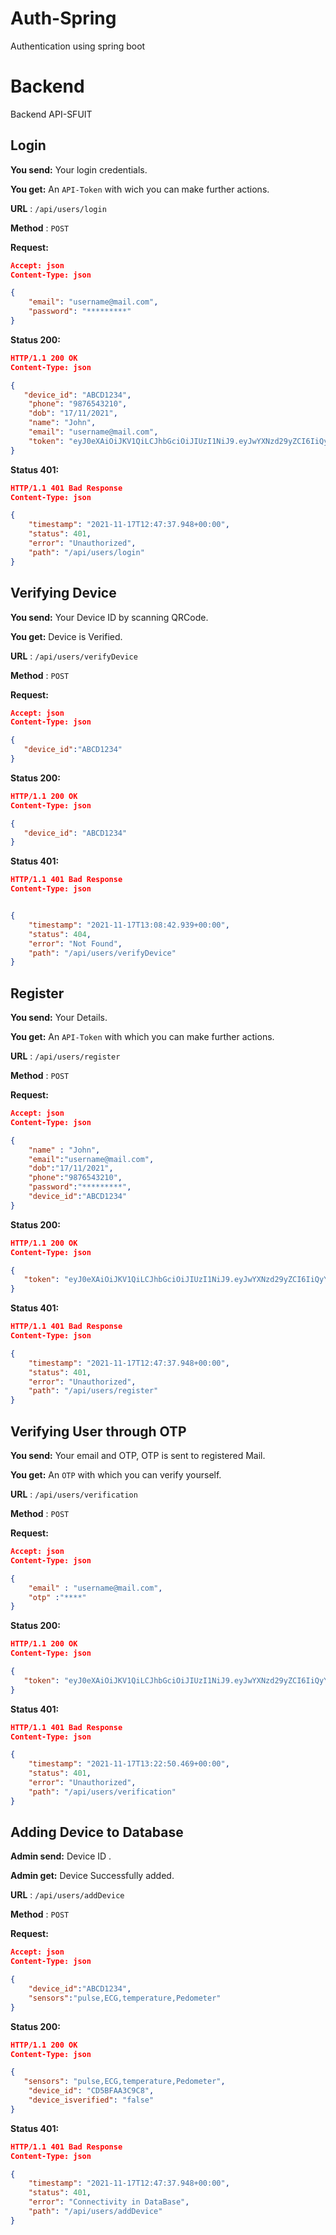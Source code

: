 # Auth-Spring
Authentication using spring boot
# Backend
Backend API-SFUIT

## Login
**You send:**  Your  login credentials.

**You get:** An `API-Token` with wich you can make further actions.

**URL** : `/api/users/login`

**Method** : `POST`

**Request:**
```json
Accept: json
Content-Type: json

{
    "email": "username@mail.com",
    "password": "*********"
}
```
**Status 200:**
```json
HTTP/1.1 200 OK
Content-Type: json

{
   "device_id": "ABCD1234",
    "phone": "9876543210",
    "dob": "17/11/2021",
    "name": "John",
    "email": "username@mail.com",
    "token": "eyJ0eXAiOiJKV1QiLCJhbGciOiJIUzI1NiJ9.eyJwYXNzd29yZCI6IiQyYSQxMCRxRThIS0R6eGZseUVUM"
}
```
**Status 401:**
```json
HTTP/1.1 401 Bad Response
Content-Type: json

{
    "timestamp": "2021-11-17T12:47:37.948+00:00",
    "status": 401,
    "error": "Unauthorized",
    "path": "/api/users/login"
}
```

## Verifying Device 
**You send:**  Your Device ID by scanning QRCode.

**You get:** Device is Verified.

**URL** : `/api/users/verifyDevice`

**Method** : `POST`

**Request:**
```json
Accept: json
Content-Type: json

{
   "device_id":"ABCD1234"
}
```
**Status 200:**
```json
HTTP/1.1 200 OK
Content-Type: json

{
   "device_id": "ABCD1234"
}
```
**Status 401:**
```json
HTTP/1.1 401 Bad Response
Content-Type: json


{
    "timestamp": "2021-11-17T13:08:42.939+00:00",
    "status": 404,
    "error": "Not Found",
    "path": "/api/users/verifyDevice"
}
```

## Register
**You send:**  Your Details.

**You get:** An `API-Token` with which you can make further actions.

**URL** : `/api/users/register`

**Method** : `POST`

**Request:**
```json
Accept: json
Content-Type: json

{
    "name" : "John",
    "email":"username@mail.com",
    "dob":"17/11/2021",
    "phone":"9876543210",
    "password":"*********",
    "device_id":"ABCD1234"
}
```
**Status 200:**
```json
HTTP/1.1 200 OK
Content-Type: json

{
   "token": "eyJ0eXAiOiJKV1QiLCJhbGciOiJIUzI1NiJ9.eyJwYXNzd29yZCI6IiQyYSQxMCRxRThIS0R6eGZseU"
}
```
**Status 401:**
```json
HTTP/1.1 401 Bad Response
Content-Type: json

{
    "timestamp": "2021-11-17T12:47:37.948+00:00",
    "status": 401,
    "error": "Unauthorized",
    "path": "/api/users/register"
}
```

## Verifying User through OTP
**You send:**  Your email and OTP, OTP is sent to registered Mail.

**You get:** An `OTP` with which you can verify yourself.

**URL** : `/api/users/verification`

**Method** : `POST`

**Request:**
```json
Accept: json
Content-Type: json

{
    "email" : "username@mail.com",
    "otp" :"****"
}
```
**Status 200:**
```json
HTTP/1.1 200 OK
Content-Type: json

{
   "token": "eyJ0eXAiOiJKV1QiLCJhbGciOiJIUzI1NiJ9.eyJwYXNzd29yZCI6IiQyYSQxMCRxRThIS0R6eGZseUVUM"
}
```
**Status 401:**
```json
HTTP/1.1 401 Bad Response
Content-Type: json

{
    "timestamp": "2021-11-17T13:22:50.469+00:00",
    "status": 401,
    "error": "Unauthorized",
    "path": "/api/users/verification"
}
```

## Adding Device to Database
**Admin send:** Device ID .

**Admin get:** Device Successfully added.

**URL** : `/api/users/addDevice`

**Method** : `POST`

**Request:**
```json
Accept: json
Content-Type: json

{
    "device_id":"ABCD1234",
    "sensors":"pulse,ECG,temperature,Pedometer"
}
```
**Status 200:**
```json
HTTP/1.1 200 OK
Content-Type: json

{
   "sensors": "pulse,ECG,temperature,Pedometer",
    "device_id": "CD5BFAA3C9C8",
    "device_isverified": "false"
}
```
**Status 401:**
```json
HTTP/1.1 401 Bad Response
Content-Type: json

{
    "timestamp": "2021-11-17T12:47:37.948+00:00",
    "status": 401,
    "error": "Connectivity in DataBase",
    "path": "/api/users/addDevice"
}
```


